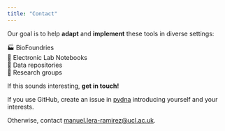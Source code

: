 ```yaml
---
title: "Contact"
---
```


Our goal is to help **adapt** and **implement** these tools in diverse settings:

<div class="d-flex flex-column align-items-center mt-0 mb-2">
  <div class="text-left">
    <div class="my-2">🏭 BioFoundries</div>
    <div class="my-2">📓 Electronic Lab Notebooks</div>
    <div class="my-2">💾 Data repositories</div>
    <div class="my-2">👥 Research groups</div>
  </div>
</div>


If this sounds interesting, **get in touch!**

If you use GitHub, create an issue in <a href="https://github.com/bjornfjohansson/pydna" target="_blank">pydna</a> introducing yourself and your interests.

Otherwise, contact [manuel.lera-ramirez@ucl.ac.uk](mailto:manuel.lera-ramirez@ucl.ac.uk).